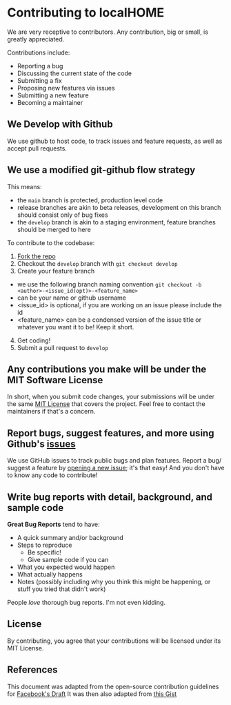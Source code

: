 # Contributing to localHOME
We are very receptive to contributors. Any contribution, big or small, is greatly appreciated.

Contributions include:
- Reporting a bug
- Discussing the current state of the code
- Submitting a fix
- Proposing new features via issues
- Submitting a new feature
- Becoming a maintainer

## We Develop with Github
We use github to host code, to track issues and feature requests, as well as accept pull requests.

## We use a modified git-github flow strategy
This means:
- the ```main``` branch is protected, production level code
- release branches are akin to beta releases, development on this branch should consist only of bug fixes
- the ```develop``` branch is akin to a staging environment, feature branches should be merged to here

To contribute to the codebase:
1. [Fork the repo]("https://github.com/terminalPoltergeist/localHOME/fork")
2. Checkout the ```develop``` branch with ```git checkout develop```
3. Create your feature branch
  - we use the following branch naming convention ```git checkout -b <author>-<issue_id(opt)>-<feature_name>```
  - <author> can be your name or github username
  - <issue_id> is optional, if you are working on an issue please include the id
  - <feature_name> can be a condensed version of the issue title or whatever you want it to be! Keep it short.
4. Get coding!
5. Submit a pull request to ```develop```

## Any contributions you make will be under the MIT Software License
In short, when you submit code changes, your submissions will be under the same [MIT License](http://choosealicense.com/licenses/mit/) that covers the project. Feel free to contact the maintainers if that's a concern.

## Report bugs, suggest features, and more using Github's [issues](https://github.com/terminalPoltergeist/localHOME/issues)
We use GitHub issues to track public bugs and plan features. Report a bug/ suggest a feature by [opening a new issue](https://github.com/terminalPoltergeist/localHOME/issues/new/choose); it's that easy! And you don't have to know any code to contribute!

## Write bug reports with detail, background, and sample code

**Great Bug Reports** tend to have:

- A quick summary and/or background
- Steps to reproduce
  - Be specific!
  - Give sample code if you can
- What you expected would happen
- What actually happens
- Notes (possibly including why you think this might be happening, or stuff you tried that didn't work)

People *love* thorough bug reports. I'm not even kidding.

<!-- ## Use a Consistent Coding Style -->
<!-- * 2 spaces for indentation rather than tabs -->

## License
By contributing, you agree that your contributions will be licensed under its MIT License.

## References
This document was adapted from the open-source contribution guidelines for [Facebook's Draft](https://github.com/facebook/draft-js/blob/a9316a723f9e918afde44dea68b5f9f39b7d9b00/CONTRIBUTING.md)
It was then also adapted from [this Gist](https://gist.github.com/briandk/3d2e8b3ec8daf5a27a62)
